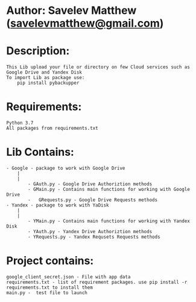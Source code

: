 # Author: Savelev Matthew (savelevmatthew@gmail.com)

# Description:
	This Lib upload your file or directory on few Cloud services such as Google Drive and Yandex Disk
	To import Lib as package use:
		pip install pybackupper


# Requirements:
	Python 3.7
	All packages from requirements.txt

# Lib Contains:
	- Google - package to work with Google Drive
		|
		|
			- GAuth.py - Google Drive Authoriztion methods
			- GMain.py - Contains main functions for working with Google Drive
			-	GRequests.py - Google Drive Requests methods
	- Yandex - package to work with YaDisk
		|
		|
			- YMain.py - Contains main functions for working with Yandex Disk
			- YAuth.py - Yandex Drive Authoriztion methods
			- YRequests.py - Yandex Requsets Requests methods

# Project contains:
	google_client_secret.json - File with app data
	requirements.txt - list of requirement packages. use pip install -r requirements.txt to install them
	main.py -  test file to launch
